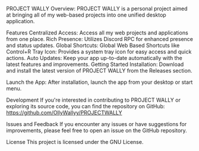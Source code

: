 PROJECT WALLY
Overview:
PROJECT WALLY is a personal project aimed at bringing all of my web-based projects into one unified desktop application. 

Features
Centralized Access: Access all my web projects and applications from one place.
Rich Presence: Utilizes Discord RPC for enhanced presence and status updates.
Global Shortcuts: Global Web Based Shortcuts like Control+R
Tray Icon: Provides a system tray icon for easy access and quick actions.
Auto Updates: Keep your app up-to-date automatically with the latest features and improvements.
Getting Started
Installation: Download and install the latest version of PROJECT WALLY from the Releases section.

Launch the App: After installation, launch the app from your desktop or start menu.

Development
If you're interested in contributing to PROJECT WALLY or exploring its source code, you can find the repository on GitHub: https://github.com/OllyWallyy/PROJECTWALLY

Issues and Feedback
If you encounter any issues or have suggestions for improvements, please feel free to open an issue on the GitHub repository.

License
This project is licensed under the GNU License.

